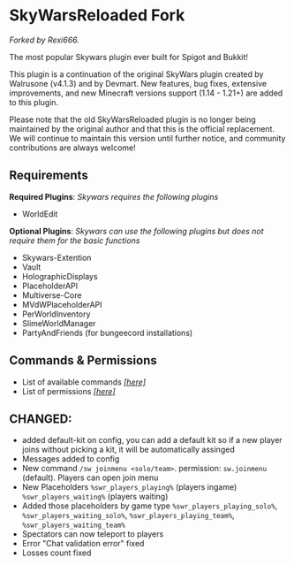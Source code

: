 # SkyWarsReloaded Fork

*Forked by Rexi666.*

The most popular Skywars plugin ever built for Spigot and Bukkit!

This plugin is a continuation of the original SkyWars plugin created by Walrusone (v4.1.3) and by Devmart.
New features, bug fixes, extensive improvements, and new Minecraft versions support (1.14 - 1.21+) are added to this plugin.

Please note that the old SkyWarsReloaded plugin is no longer being maintained by the original author and that this is the official replacement.
We will continue to maintain this version until further notice, and community contributions are always welcome!

## Requirements

**Required Plugins**: *Skywars requires the following plugins*

* WorldEdit

**Optional Plugins**: *Skywars can use the following plugins but does not require them for the basic functions*

* Skywars-Extention
* Vault
* HolographicDisplays
* PlaceholderAPI
* Multiverse-Core
* MVdWPlaceholderAPI
* PerWorldInventory
* SlimeWorldManager
* PartyAndFriends (for bungeecord installations)

## Commands & Permissions

* List of available commands [*[here]*](https://github.com/TechnicallyCoded/SkywarsReloadedWiki/wiki/commands)
* List of permissions [*[here]*](https://github.com/TechnicallyCoded/SkywarsReloadedWiki/wiki/permissions)

## CHANGED:
- added default-kit on config, you can add a default kit so if a new player joins without picking a kit, it will be automatically assinged
- Messages added to config
- New command `/sw joinmenu <solo/team>`. permission: `sw.joinmenu` (default). Players can open join menu
- New Placeholders `%swr_players_playing%` (players ingame) `%swr_players_waiting%` (players waiting)
- Added those placeholders by game type `%swr_players_playing_solo%`, `%swr_players_waiting_solo%`, `%swr_players_playing_team%`, `%swr_players_waiting_team%`
- Spectators can now teleport to players
- Error "Chat validation error" fixed
- Losses count fixed